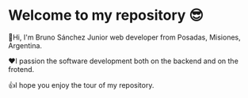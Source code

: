 # Welcome to my repository 😎
👋Hi, I'm Bruno Sánchez Junior web developer from Posadas, Misiones, Argentina.

❤️I passion the software development both on the backend and on the frotend.

👍I hope you enjoy the tour of my repository.

<!---
BrunoEmaSN/BrunoEmaSN is a ✨ special ✨ repository because its `README.md` (this file) appears on your GitHub profile.
You can click the Preview link to take a look at your changes.
--->
